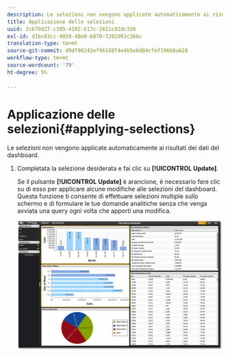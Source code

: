 ```yaml
---
description: Le selezioni non vengono applicate automaticamente ai risultati dei dati del dashboard.
title: Applicazione delle selezioni
uuid: 2c679d27-c395-4192-b17c-2611c92dc316
exl-id: d1bc83cc-9050-48e0-b070-7282d03c366c
translation-type: tm+mt
source-git-commit: d9df90242ef96188f4e4b5e6d04cfef196b0a628
workflow-type: tm+mt
source-wordcount: '79'
ht-degree: 5%

---
```


# Applicazione delle selezioni{#applying-selections}

Le selezioni non vengono applicate automaticamente ai risultati dei dati del dashboard.

1. Completata la selezione desiderata e fai clic su **[!UICONTROL Update]**.

   Se il pulsante **[!UICONTROL Update]** è arancione, è necessario fare clic su di esso per applicare alcune modifiche alle selezioni del dashboard. Questa funzione ti consente di effettuare selezioni multiple sullo schermo e di formulare le tue domande analitiche senza che venga avviata una query ogni volta che apporti una modifica.

   ![](assets/selection_update.png)
